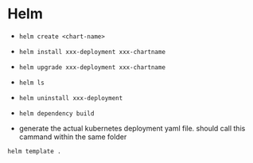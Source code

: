 # Helm

- `helm create <chart-name>`

- `helm install xxx-deployment xxx-chartname`

- `helm upgrade xxx-deployment xxx-chartname`

- `helm ls`

- `helm uninstall xxx-deployment`

- `helm dependency build`

- generate the actual kubernetes deployment yaml file. should call this cammand within the same folder

`helm template .`









